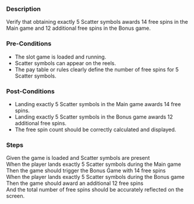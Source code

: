 ### Description
Verify that obtaining exactly 5 Scatter symbols awards 14 free spins in the Main game and 12 additional free spins in the Bonus game.

### Pre-Conditions
- The slot game is loaded and running.
- Scatter symbols can appear on the reels.
- The pay table or rules clearly define the number of free spins for 5 Scatter symbols.

### Post-Conditions
- Landing exactly 5 Scatter symbols in the Main game awards 14 free spins.
- Landing exactly 5 Scatter symbols in the Bonus game awards 12 additional free spins.
- The free spin count should be correctly calculated and displayed.

### Steps
Given the game is loaded and Scatter symbols are present  
When the player lands exactly 5 Scatter symbols during the Main game  
Then the game should trigger the Bonus Game with 14 free spins  
When the player lands exactly 5 Scatter symbols during the Bonus game  
Then the game should award an additional 12 free spins  
And the total number of free spins should be accurately reflected on the screen.
